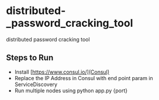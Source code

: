 # distributed-_password_cracking_tool
distributed password cracking tool


## Steps to Run

- Install [https://www.consul.io/](Consul)
- Replace the IP Address in Consul with end point param in ServiceDiscovery
- Run multiple nodes using python app.py {port}
